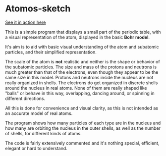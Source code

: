 # Atomos-sketch
[See it in action here](http://flamerinus.byethost7.com/atomos/)

This is a simple program that displays a small part of the periodic table, with a visual representation of the atom, displayed in the basic **Bohr model**.

It's aim is to aid with basic visual understanding of the atom and subatomic particles, and their simplified representation.

The scale of the atom is **not** realistic and neither is the shape or behavior of the subatomic particles.
The size and mass of the protons and neutrons is much greater than that of the electrons, even though they appear to be the same size in this model.
Protons and neutrons inside the nucleus are not really organized in shells.
The electrons do get organized in discrete shells around the nucleus in real atoms.
None of them are really shaped like "balls" or behave in this way, overlapping, dancing around, or spinning in different directions.

All this is done for convenience and visual clarity, as this is not intended as an accurate model of real atoms.

The program shows how many particles of each type are in the nucleus and how many are orbiting the nucleus in the outer shells, as well as the number of shells, for different kinds of atoms.

The code is fairly extensively commented and it's nothing special, efficient, elegant or hard to understand.
